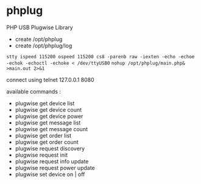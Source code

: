# phplug
PHP USB Plugwise Library

* create /opt/phplug
* create /opt/phplug/log

`stty ispeed 115200 ospeed 115200 cs8 -parenb raw -iexten -echo -echoe -echok -echoctl -echoke < /dev/ttyUSB0`
`nohup /opt/phplug/main.php& >main.out 2>&1`

connect using telnet 127.0.0.1 8080

available commands :

- plugwise get device list
- plugwise get device count
- plugwise get device power
- plugwise get message list
- plugwise get message count
- plugwise get order list
- plugwise get order count
- plugwise request discovery
- plugwise request init
- plugwise request info update
- plugwise request power update
- plugwise set device <mac> on | off
